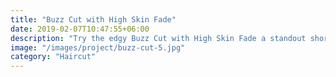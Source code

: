 ```yaml
---
title: "Buzz Cut with High Skin Fade"
date: 2019-02-07T10:47:55+06:00
description: "Try the edgy Buzz Cut with High Skin Fade a standout short haircut designed for a modern, sharp appearance."
image: "/images/project/buzz-cut-5.jpg"
category: "Haircut"
---
```

